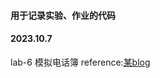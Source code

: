 #### 用于记录实验、作业的代码

#### 2023.10.7
lab-6 模拟电话簿
reference:[某blog](https://www.cnblogs.com/czy-blogs/p/16935469.html)